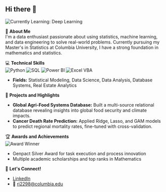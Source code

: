 ## Hi there 👋

![Currently Learning: Deep Learning](https://img.shields.io/badge/Currently%20Learning-Deep%20Learning-brightgreen)

🎯 **About Me**  
I'm a data enthusiast passionate about using statistics, machine learning, and data engineering to solve real-world problems. Currently pursuing my Master's in Statistics at Columbia University, I have a strong foundation in mathematics and statistics.

💻 **Technical Skills**  
![Python](https://img.shields.io/badge/Python-3670A0?style=for-the-badge&logo=python&logoColor=white)
![SQL](https://img.shields.io/badge/SQL-4479A1?style=for-the-badge&logo=postgresql&logoColor=white)
![Power BI](https://img.shields.io/badge/Power%20BI-F2C811?style=for-the-badge&logo=powerbi&logoColor=black)
![Excel VBA](https://img.shields.io/badge/Excel-VBA-217346?style=for-the-badge&logo=microsoft-excel&logoColor=white)

- **Fields:** Statistical Modeling, Data Science, Data Analysis, Database Systems, Real Estate Analytics

🚀 **Projects and Highlights**  
- **Global Agri-Food Systems Database:** Built a multi-source relational database revealing insights into global food security and climate impacts.  
- **Cancer Death Rate Prediction:** Applied Ridge, Lasso, and GAM models to predict regional mortality rates, fine-tuned with cross-validation.  

🏆 **Awards and Achievements**  
![Award Winner](https://img.shields.io/badge/Award%20Winner-Genpact%20Silver%20Award-blueviolet)  
- Genpact Silver Award for task execution and process innovation  
- Multiple academic scholarships and top ranks in Mathematics

📧 **Let's Connect!**  
- [LinkedIn](https://linkedin.com/in/ryna-irengbam)  
- 📧 ri2298@columbia.edu


